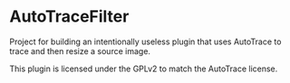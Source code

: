 AutoTraceFilter
===============

Project for building an intentionally useless plugin that uses AutoTrace to
trace and then resize a source image.

This plugin is licensed under the GPLv2 to match the AutoTrace license.

